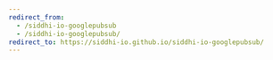 ```yaml
---
redirect_from:
  - /siddhi-io-googlepubsub
  - /siddhi-io-googlepubsub/
redirect_to: https://siddhi-io.github.io/siddhi-io-googlepubsub/
---
```

